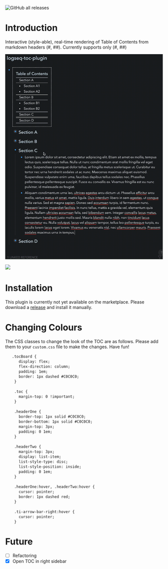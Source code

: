![GitHub all releases](https://img.shields.io/github/downloads/hkgnp/logseq-toc-plugin/total)

# Introduction

Interactive (style-able), real-time rendering of Table of Contents from markdown headers (#, ##). Currently supports only (#, ##)

![](/screenshots/demo2.gif)

![](/screenshots/demo.gif)

# Installation

This plugin is currently not yet available on the marketplace. Please download a [release](https://github.com/hkgnp/logseq-toc-plugin/releases) and install it manually.

# Changing Colours

The CSS classes to change the look of the TOC are as follows. Please add them to your `custom.css` file to make the changes. Have fun!

```
   .tocBoard {
      display: flex;
      flex-direction: column;
      padding: 1em;
      border: 1px dashed #C0C0C0;
    }

    .toc {
      margin-top: 0 !important;
    }

    .headerOne {
      border-top: 1px solid #C0C0C0;
      border-bottom: 1px solid #C0C0C0;
      margin-top: 3px;
      padding: 0 1em;
    }

    .headerTwo {
      margin-top: 3px;
      display: list-item;
      list-style-type: disc;
      list-style-position: inside;
      padding: 0 1em;
    }

    .headerOne:hover, .headerTwo:hover {
      cursor: pointer;
      border: 1px dashed red;
    }

    .ti-arrow-bar-right:hover {
      cursor: pointer;
    }
```

# Future

- [ ] Refactoring
- [x] Open TOC in right sidebar
